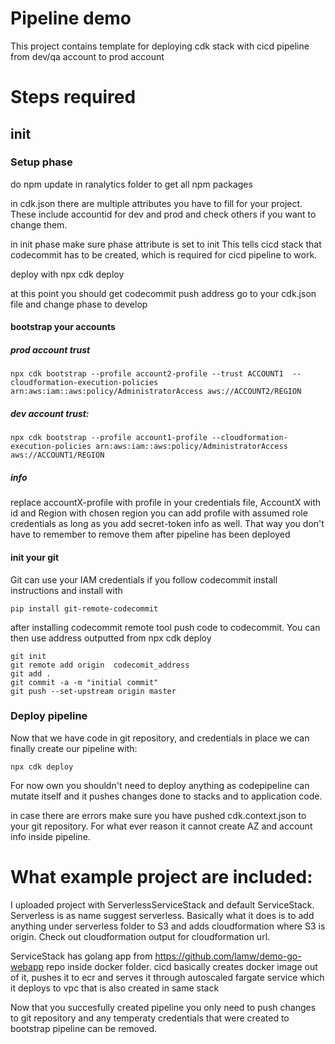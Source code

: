 # Pipeline demo

This project contains template for deploying cdk stack with cicd pipeline from dev/qa account to prod account

# Steps required

## init
### Setup phase

do npm update in ranalytics folder to get all npm packages

in cdk.json there are multiple attributes you have to fill for your project. These include accountid for dev and prod and check others if you want to change them.

in init phase make sure phase attribute is set to init
This tells cicd stack that codecommit has to be created, which is required for cicd pipeline to work.

deploy with npx cdk deploy

at this point you should get codecommit push address
go to your cdk.json file and change phase to develop

#### bootstrap your accounts

##### prod account trust
```
npx cdk bootstrap --profile account2-profile --trust ACCOUNT1  --cloudformation-execution-policies arn:aws:iam::aws:policy/AdministratorAccess aws://ACCOUNT2/REGION
```
##### dev account trust:
```
npx cdk bootstrap --profile account1-profile --cloudformation-execution-policies arn:aws:iam::aws:policy/AdministratorAccess aws://ACCOUNT1/REGION
```
##### info
replace accountX-profile with profile in your credentials file, AccountX with id and Region with chosen region
you can add profile with assumed role credentials as long as you add secret-token info as well. That way you don't have to remember to remove them after pipeline has been deployed

#### init your git
Git can use your IAM credentials if you follow codecommit install instructions and install with 
```
pip install git-remote-codecommit
```
after installing codecommit remote tool push code to codecommit. You can then use address  outputted from npx cdk deploy 
```
git init
git remote add origin  codecomit_address
git add .
git commit -a -m "initial commit"
git push --set-upstream origin master
```


### Deploy pipeline
Now that we have code in git repository, and credentials in place we can finally create our pipeline with:
```
npx cdk deploy
```
For now own you shouldn't need to deploy anything as codepipeline can mutate itself and it pushes changes done to stacks and to application code.

in case there are errors make sure you have pushed cdk.context.json to your git repository. For what ever reason it cannot create AZ and account info inside pipeline.



# What example project are included:

I uploaded project with ServerlessServiceStack and default ServiceStack. Serverless is as name suggest serverless. Basically what it does is to add anything under serverless folder to S3 and adds cloudformation where S3 is origin. Check out cloudformation output for cloudformation url.

ServiceStack has golang app from https://github.com/lamw/demo-go-webapp repo inside docker folder. cicd basically creates docker image out of it, pushes it to ecr and serves it through autoscaled fargate service which it deploys to vpc that is also created in same stack


Now that you succesfully created pipeline you only need to push changes to git repository and any temperaty credentials that were created to bootstrap pipeline can be removed.
